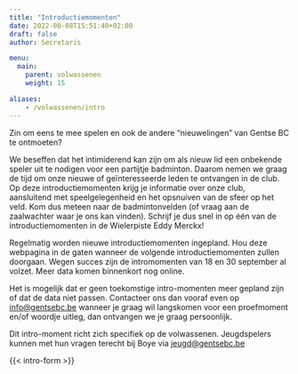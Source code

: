 ```yaml
---
title: "Introductiemomenten"
date: 2022-08-08T15:51:40+02:00
draft: false
author: Secretaris

menu:
  main:
    parent: volwassenen
    weight: 15

aliases:
    - /volwassenen/intro 
---
```

Zin om eens te mee spelen en ook de andere “nieuwelingen” van Gentse BC te ontmoeten?

We beseffen dat het intimiderend kan zijn om als nieuw lid een onbekende speler uit te nodigen voor een partijtje badminton. Daarom nemen we graag de tijd om onze nieuwe of geïnteresseerde leden te ontvangen in de club. Op deze introductiemomenten krijg je informatie over onze club, aansluitend met speelgelegenheid en het opsnuiven van de sfeer op het veld. Kom dus meteen naar de badmintonvelden (of vraag aan de zaalwachter waar je ons kan vinden).
Schrijf je dus snel in op één van de introductiemomenten in de Wielerpiste Eddy Merckx!

Regelmatig worden nieuwe introductiemomenten ingepland. Hou deze webpagina in de gaten wanneer de volgende introductiemomenten zullen doorgaan. 
Wegen succes zijn de intromomenten van 18 en 30 september al volzet. Meer data komen binnenkort nog online.

Het is mogelijk dat er geen toekomstige intro-momenten meer gepland zijn of dat de data niet passen. Contacteer ons dan vooraf even op info@gentsebc.be wanneer je graag wil langskomen voor een proefmoment en/of woordje uitleg, dan ontvangen we je graag persoonlijk. 

Dit intro-moment richt zich specifiek op de volwassenen. Jeugdspelers kunnen met hun vragen terecht bij Boye via jeugd@gentsebc.be

{{< intro-form >}}